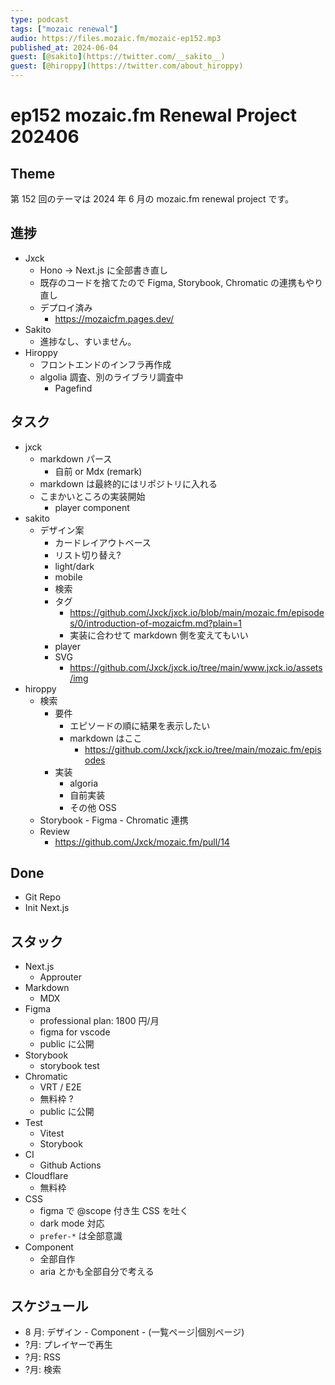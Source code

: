 ```yaml
---
type: podcast
tags: ["mozaic renewal"]
audio: https://files.mozaic.fm/mozaic-ep152.mp3
published_at: 2024-06-04
guest: [@sakito](https://twitter.com/__sakito__)
guest: [@hiroppy](https://twitter.com/about_hiroppy)
---
```


# ep152 mozaic.fm Renewal Project 202406

## Theme

第 152 回のテーマは 2024 年 6 月の mozaic.fm renewal project です。


## 進捗

- Jxck
  - Hono -> Next.js に全部書き直し
  - 既存のコードを捨てたので Figma, Storybook, Chromatic の連携もやり直し
  - デプロイ済み
    - https://mozaicfm.pages.dev/
- Sakito
  - 進捗なし、すいません。
- Hiroppy
  - フロントエンドのインフラ再作成
  - algolia 調査、別のライブラリ調査中
    - Pagefind


## タスク

- jxck
  - markdown パース
    - 自前 or Mdx (remark)
  - markdown は最終的にはリポジトリに入れる
  - こまかいところの実装開始
    - player component
- sakito
  - デザイン案
    - カードレイアウトベース
    - リスト切り替え?
    - light/dark
    - mobile
    - 検索
    - タグ
      - https://github.com/Jxck/jxck.io/blob/main/mozaic.fm/episodes/0/introduction-of-mozaicfm.md?plain=1
      - 実装に合わせて markdown 側を変えてもいい
    - player
    - SVG
      - https://github.com/Jxck/jxck.io/tree/main/www.jxck.io/assets/img
- hiroppy
  - 検索
    - 要件
      - エピソードの順に結果を表示したい
      - markdown はここ
        - https://github.com/Jxck/jxck.io/tree/main/mozaic.fm/episodes
    - 実装
      - algoria
      - 自前実装
      - その他 OSS
  - Storybook - Figma - Chromatic 連携
  - Review
    - https://github.com/Jxck/mozaic.fm/pull/14


## Done

- Git Repo
- Init Next.js


## スタック

- Next.js
  - Approuter
- Markdown
  - MDX
- Figma
  - professional plan: 1800 円/月
  - figma for vscode
  - public に公開
- Storybook
  - storybook test
- Chromatic
  - VRT / E2E
  - 無料枠 ?
  - public に公開
- Test
  - Vitest
  - Storybook
- CI
  - Github Actions
- Cloudflare
  - 無料枠
- CSS
  - figma で @scope 付き生 CSS を吐く
  - dark mode 対応
  - `prefer-*` は全部意識
- Component
  - 全部自作
  - aria とかも全部自分で考える


## スケジュール

- 8 月: デザイン - Component - (一覧ページ|個別ページ)
- ?月: プレイヤーで再生
- ?月: RSS
- ?月: 検索